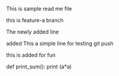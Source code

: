 This is sample read me file

this is  feature-a branch

The newly added line


 added 
This a simple line for testing git push

this 
is
added 
for 
fun

def print_sum():
print (a*a)
